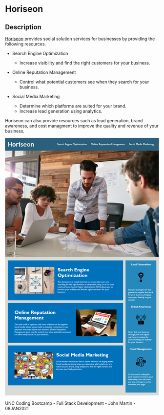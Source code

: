 # Horiseon
## Description

[Horiseon](https://gemsjohn.github.io/Horiseon-Marketing/) provides social solution services for businesses by providing the following resources.

- Search Engine Optimization
  - Increase visibility and find the right customers for your business.   

- Online Reputation Management
  - Control what potential customers see when they search for your business.

- Social Media Marketing
  - Determine which platforms are suited for your brand.
  - Increase lead generation using analytics. 

Horiseon can also provide resources such as lead generation, brand awareness, and cost managment to improve the quality and revenue of your business.

![Horiseon Marketing Website Link](https://github.com/gemsjohn/Horiseon-Marketing/blob/main/assets/images/mockup.png?raw=true)

UNC Coding Bootcamp - Full Stack Development - John Martin - 08JAN2021
